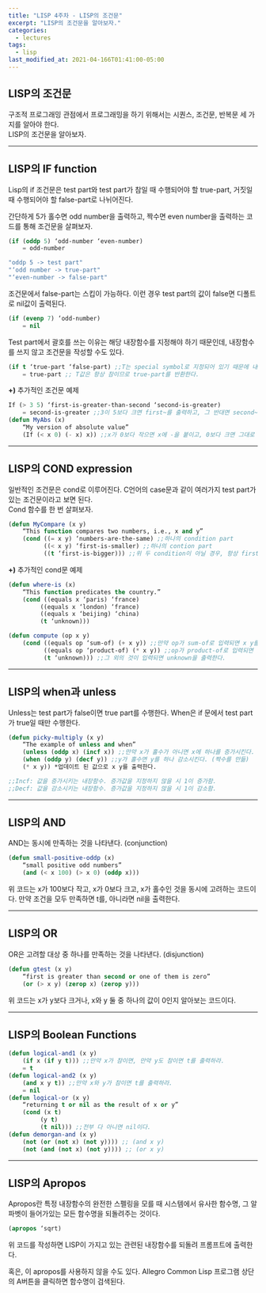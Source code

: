 ```yaml
---
title: "LISP 4주차 - LISP의 조건문"
excerpt: "LISP의 조건문을 알아보자."
categories:
  - lectures
tags:
  - lisp
last_modified_at: 2021-04-166T01:41:00-05:00
---
```


## LISP의 조건문

구조적 프로그래밍 관점에서 프로그래밍을 하기 위해서는 시퀀스, 조건문, 반복문 세 가지를 알아야 한다.  
LISP의 조건문을 알아보자.

---

## LISP의 IF function

Lisp의 if 조건문은 test part와 test part가 참일 때 수행되어야 할 true-part, 거짓일 때 수행되어야 할 false-part로 나뉘어진다.  
  

간단하게 5가 홀수면 odd number을 출력하고, 짝수면 even number을 출력하는 코드를 통해 조건문을 살펴보자.

```lisp
(if (oddp 5) ‘odd-number ‘even-number) 
	= odd-number

"oddp 5 -> test part"  
"‘odd number -> true-part" 
"‘even-number -> false-part"
```

조건문에서 false-part는 스킵이 가능하다. 이런 경우 test part의 값이 false면 디폴트로 nil값이 출력된다.

```lisp
(if (evenp 7) ‘odd-number) 
	= nil
```

Test part에서 괄호를 쓰는 이유는 해당 내장함수를 지정해야 하기 때문인데, 내장함수를 쓰지 않고 조건문을 작성할 수도 있다.

```lisp
(if t ‘true-part ‘false-part) ;;T는 special symbol로 지정되어 있기 때문에 내장함수처럼 괄호를 쓸 필요가 없다.
	= true-part ;; T값은 항상 참이므로 true-part를 반환한다.
```  

**+)** 추가적인 조건문 예제  

```lisp
If (> 3 5) ‘first-is-greater-than-second ‘second-is-greater)
	= second-is-greater ;;3이 5보다 크면 first~를 출력하고, 그 반대면 second~를 출력한다.
(defun MyAbs (x)
	“My version of absolute value”
	(If (< x 0) (- x) x)) ;;x가 0보다 작으면 x에 -을 붙이고, 0보다 크면 그대로 출력한다. 
```

---

## LISP의 COND expression

일반적인 조건문은 cond로 이루어진다. C언어의 case문과 같이 여러가지 test part가 있는 조건문이라고 보면 된다.  
Cond 함수를 한 번 살펴보자.

```lisp
(defun MyCompare (x y)
	“This function compares two numbers, i.e., x and y”
	(cond ((= x y) ‘numbers-are-the-same) ;;하나의 condition part
	      ((< x y) ‘first-is-smaller) ;;하나의 contion part
	      ((t ‘first-is-bigger))) ;;위 두 condition이 아닐 경우, 항상 first~를 출력해라. 
```

**+)** 추가적인 cond문 예제

```lisp
(defun where-is (x)
	“This function predicates the country.”
	(cond ((equals x ‘paris) ‘france)
	     ((equals x ‘london) ‘france)
	     ((equals x ‘beijing) ‘china)
	     (t ‘unknown)))

(defun compute (op x y)
	(cond ((equals op ‘sum-of) (+ x y)) ;;만약 op가 sum-of로 입력되면 x y를 더하여 출력한다.
	      ((equals op ‘product-of) (* x y)) ;;op가 product-of로 입력되면 곱하여 출력한다.
	      (t ‘unknown))) ;;그 외의 것이 입력되면 unknown을 출력한다.
```

---

## LISP의 when과 unless
Unless는 test part가 false이면 true part를 수행한다.
When은 if 문에서 test part가 true일 때만 수행한다.

```lisp
(defun picky-multiply (x y)
	“The example of unless and when”
	(unless (oddp x) (incf x)) ;;만약 x가 홀수가 아니면 x에 하나를 증가시킨다. (홀수를 만듦)
	(when (oddp y) (decf y)) ;;y가 홀수면 y를 하나 감소시킨다. (짝수를 만듦)
	(* x y)) *업데이트 된 값으로 x y를 출력한다. 

;;Incf: 값을 증가시키는 내장함수. 증가값을 지정하지 않을 시 1이 증가함.
;;Decf: 값을 감소시키는 내장함수. 증가값을 지정하지 않을 시 1이 감소함.
```

---

## LISP의 AND
AND는 동시에 만족하는 것을 나타낸다. (conjunction)

```lisp
(defun small-positive-oddp (x)
	“small positive odd numbers”
	(and (< x 100) (> x 0) (oddp x)))
```
위 코드는 x가 100보다 작고, x가 0보다 크고, x가 홀수인 것을 동시에 고려하는 코드이다. 만약 조건을 모두 만족하면 t를, 아니라면 nil을 출력한다.

---

## LISP의 OR
OR은 고려할 대상 중 하나를 만족하는 것을 나타낸다. (disjunction)

```lisp
(defun gtest (x y)
	“first is greater than second or one of them is zero”
	(or (> x y) (zerop x) (zerop y))) 
```
위 코드는 x가 y보다 크거나, x와 y 둘 중 하나의 값이 0인지 알아보는 코드이다. 

---

## LISP의 Boolean Functions

```lisp
(defun logical-and1 (x y)
	(if x (if y t))) ;;만약 x가 참이면, 만약 y도 참이면 t를 출력하라.
	= t
(defun logical-and2 (x y) 
	(and x y t)) ;;만약 x와 y가 참이면 t를 출력하라.
	= nil
(defun logical-or (x y)
	“returning t or nil as the result of x or y”
	(cond (x t)
	     (y t)
	     (t nil))) ;;전부 다 아니면 nil이다. 
(defun demorgan-and (x y)
	(not (or (not x) (not y)))) ;; (and x y)
	(not (and (not x) (not y)))) ;; (or x y)
```

---

## LISP의 Apropos
Apropos란 특정 내장함수의 완전한 스펠링을 모를 때 시스템에서 유사한 함수명, 그 알파벳이 들어가있는 모든 함수명을 되돌려주는 것이다. 

```lisp
(apropos ‘sqrt)
```
위 코드를 작성하면 LISP이 가지고 있는 관련된 내장함수를 되돌려 프롬프트에 출력한다.  

혹은, 이 apropos를 사용하지 않을 수도 있다. Allegro Common Lisp 프로그램 상단의 A버튼을 클릭하면 함수명이 검색된다. 

